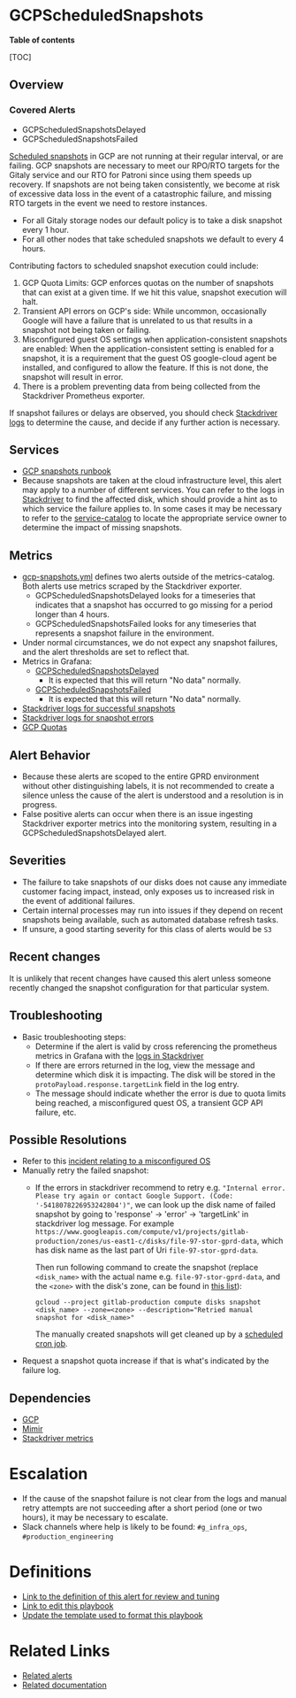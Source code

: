 # GCPScheduledSnapshots

**Table of contents**

[TOC]

## Overview

### Covered Alerts

- GCPScheduledSnapshotsDelayed
- GCPScheduledSnapshotsFailed

[Scheduled snapshots](https://cloud.google.com/compute/docs/disks/scheduled-snapshots) in GCP are not running at their regular interval, or are failing. GCP snapshots are necessary to meet our RPO/RTO targets for the Gitaly service and our RTO for Patroni since using them speeds up recovery. If snapshots are not being taken consistently, we become at risk of excessive data loss in the event of a catastrophic failure, and missing RTO targets in the event we need to restore instances.

- For all Gitaly storage nodes our default policy is to take a disk snapshot every 1 hour.
- For all other nodes that take scheduled snapshots we default to every 4 hours.

Contributing factors to scheduled snapshot execution could include:

1. GCP Quota Limits: GCP enforces quotas on the number of snapshots that can exist at a given time. If we hit this value, snapshot execution will halt.
1. Transient API errors on GCP's side: While uncommon, occasionally Google will have a failure that is unrelated to us that results in a snapshot not being taken or failing.
1. Misconfigured guest OS settings when application-consistent snapshots are enabled: When the application-consistent setting is enabled for a snapshot, it is a requirement that the guest OS google-cloud agent be installed, and configured to allow the feature. If this is not done, the snapshot will result in error.
1. There is a problem preventing data from being collected from the Stackdriver Prometheus exporter.

If snapshot failures or delays are observed, you should check [Stackdriver logs](https://cloudlogging.app.goo.gl/Jgoop8sQdcaXD6bu9) to determine the cause, and decide if any further action is necessary.

## Services

- [GCP snapshots runbook](docs/disaster-recovery/gcp-snapshots.md)
- Because snapshots are taken at the cloud infrastructure level, this alert may apply to a number of different services. You can refer to the logs in [Stackdriver](https://cloudlogging.app.goo.gl/Jgoop8sQdcaXD6bu9) to find the affected disk, which should provide a hint as to which service the failure applies to. In some cases it may be necessary to refer to the [service-catalog]() to locate the appropriate service owner to determine the impact of missing snapshots.

## Metrics

- [gcp-snapshots.yml](https://gitlab.com/gitlab-com/runbooks/-/blob/master/mimir-rules/gitlab-gprd/gcp-snapshots.yml) defines two alerts outside of the metrics-catalog. Both alerts use metrics scraped by the Stackdriver exporter.
  - GCPScheduledSnapshotsDelayed looks for a timeseries that indicates that a snapshot has occurred to go missing for a period longer than 4 hours.
  - GCPScheduledSnapshotsFailed looks for any timeseries that represents a snapshot failure  in the environment.
- Under normal circumstances, we do not expect any snapshot failures, and the alert thresholds are set to reflect that.
- Metrics in Grafana:
  - [GCPScheduledSnapshotsDelayed](https://dashboards.gitlab.net/explore?schemaVersion=1&panes=%7B%22qzr%22:%7B%22datasource%22:%22mimir-gitlab-gprd%22,%22queries%22:%5B%7B%22refId%22:%22A%22,%22expr%22:%22absent_over_time%28stackdriver_gce_disk_logging_googleapis_com_user_scheduled_snapshots%7Benv%3D%5C%22gprd%5C%22%7D%5B4h%5D%29%22,%22range%22:true,%22instant%22:true,%22datasource%22:%7B%22type%22:%22prometheus%22,%22uid%22:%22mimir-gitlab-gprd%22%7D,%22editorMode%22:%22code%22,%22legendFormat%22:%22__auto%22%7D%5D,%22range%22:%7B%22from%22:%22now-1h%22,%22to%22:%22now%22%7D%7D%7D&orgId=1)
    - It is expected that this will return "No data" normally.
  - [GCPScheduledSnapshotsFailed](https://dashboards.gitlab.net/explore?schemaVersion=1&panes=%7B%22qzr%22:%7B%22datasource%22:%22mimir-gitlab-gprd%22,%22queries%22:%5B%7B%22refId%22:%22A%22,%22expr%22:%22count%20by%20%28env%29%28stackdriver_gce_disk_logging_googleapis_com_user_scheduled_snapshots_errors%7Benv%3D%5C%22gprd%5C%22%7D%29%22,%22range%22:true,%22instant%22:true,%22datasource%22:%7B%22type%22:%22prometheus%22,%22uid%22:%22mimir-gitlab-gprd%22%7D,%22editorMode%22:%22code%22,%22legendFormat%22:%22__auto%22%7D%5D,%22range%22:%7B%22from%22:%22now-1h%22,%22to%22:%22now%22%7D%7D%7D&orgId=1)
    - It is expected that this will return "No data" normally.
- [Stackdriver logs for successful snapshots](https://cloudlogging.app.goo.gl/QZKFCd1Sc8dmm2UM6)
- [Stackdriver logs for snapshot errors](https://cloudlogging.app.goo.gl/Jgoop8sQdcaXD6bu9)
- [GCP Quotas](https://console.cloud.google.com/apis/api/compute.googleapis.com/quotas)

## Alert Behavior

- Because these alerts are scoped to the entire GPRD environment without other distinguishing labels, it is not recommended to create a silence unless the cause of the alert is understood and a resolution is in progress.
- False positive alerts can occur when there is an issue ingesting Stackdriver exporter metrics into the monitoring system, resulting in a GCPScheduledSnapshotsDelayed alert.

## Severities

- The failure to take snapshots of our disks does not cause any immediate customer facing impact, instead, only exposes us to increased risk in the event of additional failures.
- Certain internal processes may run into issues if they depend on recent snapshots being available, such as automated database refresh tasks.
- If unsure, a good starting severity for this class of alerts would be `S3`

## Recent changes

It is unlikely that recent changes have caused this alert unless someone recently changed the snapshot configuration for that particular system.

## Troubleshooting

- Basic troubleshooting steps:
  - Determine if the alert is valid by cross referencing the prometheus metrics in Grafana with the [logs in Stackdriver](https://cloudlogging.app.goo.gl/Jgoop8sQdcaXD6bu9)
  - If there are errors returned in the log, view the message and determine which disk it is impacting. The disk will be stored in the `protoPayload.response.targetLink` field in the log entry.
  - The message should indicate whether the error is due to quota limits being reached, a misconfigured quest OS, a transient GCP API failure, etc.

## Possible Resolutions

- Refer to this [incident relating to a misconfigured OS](https://gitlab.com/gitlab-com/gl-infra/production/-/issues/18171)
- Manually retry the failed snapshot:
  - If the errors in stackdriver recommend to retry e.g. `"Internal error. Please try again or contact Google Support. (Code: '-5418078226953242804')"`, we can look up the disk name of failed snapshot by going to 'response' -> 'error' -> 'targetLink' in stackdriver log message. For example `https://www.googleapis.com/compute/v1/projects/gitlab-production/zones/us-east1-c/disks/file-97-stor-gprd-data`, which has disk name as the last part of Uri `file-97-stor-gprd-data`.

    Then run following command to create the snapshot (replace `<disk_name>` with the actual name e.g. `file-97-stor-gprd-data`, and the `<zone>` with the disk's zone, can be found in [this list](https://console.cloud.google.com/compute/disks?referrer=search&project=gitlab-production)):

    ```shell
    gcloud --project gitlab-production compute disks snapshot <disk_name> --zone=<zone> --description="Retried manual snapshot for <disk_name>"
    ```

    The manually created snapshots will get cleaned up by a [scheduled cron job](https://ops.gitlab.net/gitlab-com/gl-infra/gitlab-restore/gitlab-production-snapshots/-/pipeline_schedules).
- Request a snapshot quota increase if that is what's indicated by the failure log.

## Dependencies

- [GCP](https://status.cloud.google.com/)
- [Mimir](https://gitlab.com/gitlab-com/runbooks/-/tree/master/docs/mimir?ref_type=heads)
- [Stackdriver metrics](https://gitlab.com/gitlab-com/runbooks/-/tree/master/docs/stackdriver?ref_type=heads)

# Escalation

- If the cause of the snapshot failure is not clear from the logs and manual retry attempts are not succeeding after a short period (one or two hours), it may be necessary to escalate.
- Slack channels where help is likely to be found: `#g_infra_ops`, `#production_engineering`

# Definitions

- [Link to the definition of this alert for review and tuning](https://gitlab.com/gitlab-com/runbooks/-/blob/master/mimir-rules/gitlab-gprd/gcp-snapshots.yml)
- [Link to edit this playbook](https://gitlab.com/gitlab-com/runbooks/-/blob/mattmi/gcp-scheduled-snapshots-delayed-playbook/docs/disaster-recovery/alerts/GCPScheduledSnapshots.md?ref_type=heads)
- [Update the template used to format this playbook](https://gitlab.com/gitlab-com/runbooks/-/edit/master/docs/template-alert-playbook.md?ref_type=heads)

# Related Links

- [Related alerts](https://gitlab.com/gitlab-com/runbooks/-/tree/master/docs/disaster-recovery/alerts?ref_type=heads)
- [Related documentation](https://gitlab.com/gitlab-com/runbooks/-/blob/mattmi/gcp-scheduled-snapshots-delayed-playbook/docs/disaster-recovery/gcp-snapshots.md?ref_type=heads)
